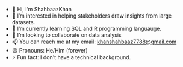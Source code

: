 - 👋 Hi, I’m ShahbaazKhan
- 👀 I’m interested in helping stakeholders draw insights from large datasets.
- 🌱 I’m currently learning SQL and R programming languauge.
- 💞️ I’m looking to collaborate on data analysis
- 📫 You can reach me at my email: khanshahbaaz7788@gmail.com
- 😄 Pronouns: He/Him (forever)
- ⚡ Fun fact: I don't have a technical background. 

<!---
khansbz/khansbz is a ✨ special ✨ repository because its `README.md` (this file) appears on your GitHub profile.
You can click the Preview link to take a look at your changes.
--->
